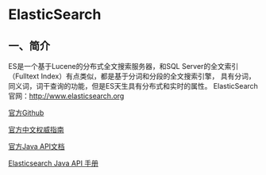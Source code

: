 # ElasticSearch

## 一、简介

ES是一个基于Lucene的分布式全文搜索服务器，和SQL Server的全文索引（Fulltext Index）有点类似，都是基于分词和分段的全文搜索引擎， 具有分词，同义词，词干查询的功能，但是ES天生具有分布式和实时的属性。
ElasticSearch官网：http://www.elasticsearch.org

[官方Github](https://github.com/elastic/elasticsearch)

[官方中文权威指南](https://www.elastic.co/guide/cn/elasticsearch/guide/current/index.html)

[官方Java API文档](https://www.elastic.co/guide/en/elasticsearch/client/java-api/current/index.html)

[Elasticsearch Java API 手册](https://es.quanke.name/)